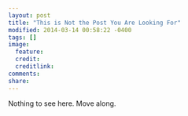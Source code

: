 ```yaml
---
layout: post
title: "This is Not the Post You Are Looking For"
modified: 2014-03-14 00:58:22 -0400
tags: []
image:
  feature: 
  credit: 
  creditlink: 
comments: 
share: 
---
```

Nothing to see here. Move along.
